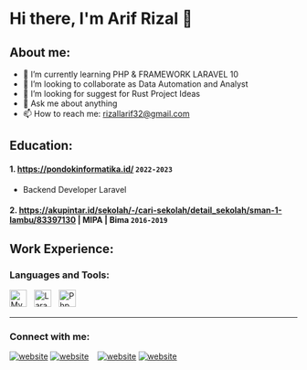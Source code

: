 # Hi there, I'm Arif Rizal 👋
## About me:

- 🌱 I’m currently learning PHP & FRAMEWORK LARAVEL 10
- 👯 I’m looking to collaborate as Data Automation and Analyst
- 🤔 I’m looking for suggest for Rust Project Ideas
- 💬 Ask me about anything
- 📫 How to reach me: rizallarif32@gmail.com

## Education:

#### 1. https://pondokinformatika.id/  `2022-2023`
   - Backend Developer Laravel
 #### 2. https://akupintar.id/sekolah/-/cari-sekolah/detail_sekolah/sman-1-lambu/83397130 | MIPA | Bima `2016-2019`

## Work Experience:


### Languages and Tools:

[<img align="left" alt="MySQL" width="30px" src="https://cdn.jsdelivr.net/gh/devicons/devicon/icons/mysql/mysql-original.svg" style="padding-right:10px;" />][webdev]
[<img align="left" alt="Laravel" width="30px" src="https://www.logo.wine/a/logo/Laravel/Laravel-Logo.wine.svg" style="padding-right:10px;" />][webdev]
[<img align="left" alt="Php" width="30px" src="https://upload.wikimedia.org/wikipedia/commons/2/27/PHP-logo.svg" style="padding-right:10px;" />][webdev]



<br />
<br />

---
### Connect with me:

[![website](./img/linkedin-light.svg)](https://www.linkedin.com/in/vincentwidyan#gh-light-mode-only)
[![website](./img/linkedin-dark.svg)](https://www.linkedin.com/in/vincentwidyan#gh-dark-mode-only)
&nbsp;&nbsp;
[![website](./img/instagram-light.svg)](https://www.instagram.com/anonymous1122651/#gh-light-mode-only)
[![website](./img/instagram-dark.svg)](https://instagram.com/vincentwwidyan#gh-dark-mode-only)



[webdev]: https://github.com/arif-rizal1122
